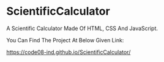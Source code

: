 # ScientificCalculator

A Scientific Calculator Made Of HTML, CSS And JavaScript.

You Can Find The Project At Below Given Link:

https://code08-ind.github.io/ScientificCalculator/
